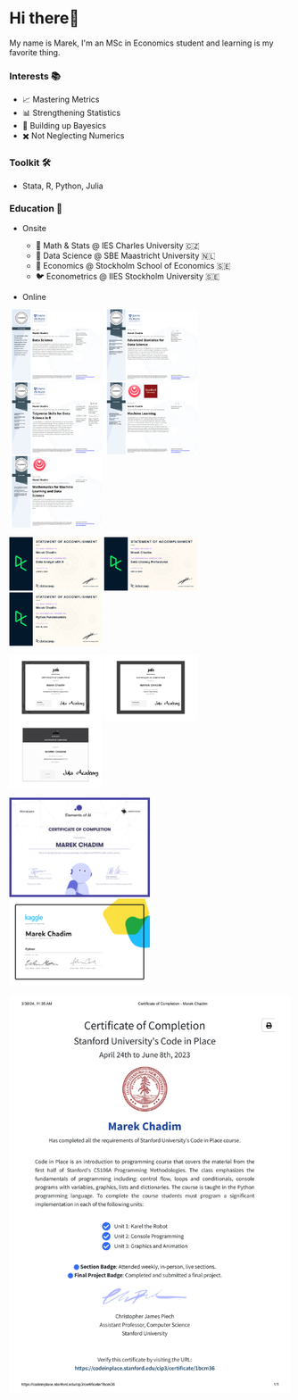 # Hi there👋 
My name is Marek, I'm an MSc in Economics student and learning is my favorite thing.

### Interests 📚
- 📈 Mastering Metrics
- 📊 Strengthening Statistics
- 🎲 Building up Bayesics
- ✖️ Not Neglecting Numerics

### Toolkit 🛠️
- Stata, R, Python, Julia
  
### Education 🏫
- Onsite
  - 🐣 Math & Stats @ IES Charles University 🇨🇿
  - 🐥 Data Science @ SBE Maastricht University 🇳🇱
  - 🐔 Economics @ Stockholm School of Economics 🇸🇪 
  - 🐦 Econometrics @ IIES Stockholm University 🇸🇪 

- Online

<p float="left">
  
  <img src="DataScience.png" width="33%" />
  <img src="Statistics.png" width="33%" />
  <img src="Tidyverse.png" width="33%" />
  <img src="MachineLearning.png" width="33%" />
  <img src="Mathematics.png" width="33%" />
  </p>

<p float="left">   
  <img src="DataAnalystR.png" width="33%" />
  <img src="DataLiteracy.png" width="33%" />
  <img src="PythonFundamentals.png" width="33%" />
</p>
  
<p float="left">
  <img src="certificate-of-completion-for-introduction-to-julia.png" width="33%" />
  <img src="certificate-of-completion-for-julia-for-data-science-1.png" width="33%" />
  <img src="1-introduction-to-dataframes-jl-1.png" width="33%" />
  </p>

<p float="left">
  <img src="certificate-elements-of-ai.png" width="50%" /> <img src="PythonKaggle.png" width="50%" />
  </p>

  <img src="StanfordCode23.png">



 

 






